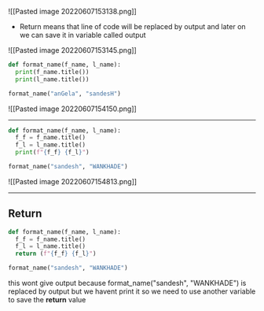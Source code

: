 ![[Pasted image 20220607153138.png]]
- Return means that line of code will be replaced by output and later on we can save it in variable called output

![[Pasted image 20220607153145.png]]

```py
def format_name(f_name, l_name):
  print(f_name.title())
  print(l_name.title())

format_name("anGela", "sandesH")

```
![[Pasted image 20220607154150.png]]
___
```py
def format_name(f_name, l_name):
  f_f = f_name.title()
  f_l = l_name.title()
  print(f"{f_f} {f_l}")

format_name("sandesh", "WANKHADE")
```
![[Pasted image 20220607154813.png]]
___
## Return
```py
def format_name(f_name, l_name):
  f_f = f_name.title()
  f_l = l_name.title()
  return (f"{f_f} {f_l}")

format_name("sandesh", "WANKHADE")
```
this wont give output 
because format_name("sandesh", "WANKHADE") is replaced by output but we havent print it
so we need to use another variable to save the **return** value